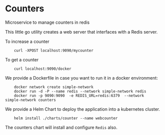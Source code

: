 # Counters
Microservice to manage counters in redis

This little go utility creates a web server that interfaces with a Redis server.

To increase a counter

        curl -XPOST localhost:9090/mycounter

To get a counter

        curl localhost:9090/docker


We provide a Dockerfile in case you want to run it in a docker environment:

        docker network create simple-network
        docker run -d -P --name redis --network simple-network redis
        docker run -p 9090:9090  -e REDIS_URL=redis:6379  --network simple-network counters

We provide a Helm Chart to deploy the application into a kubernetes cluster.

        helm install ./charts/counter --name webcounter

The counters chart will install and configure `Redis` also.

